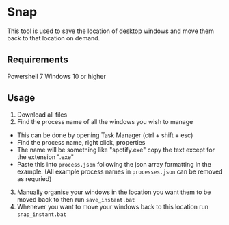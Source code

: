 # Snap

This tool is used to save the location of desktop windows and move them back to that location on demand.

## Requirements
Powershell 7
Windows 10 or higher

## Usage
1. Download all files
2. Find the process name of all the windows you wish to manage
- This can be done by opening Task Manager (ctrl + shift + esc)
- Find the process name, right click, properties
- The name will be something like "spotify.exe" copy the text except for the extension ".exe"
- Paste this into `process.json` following the json array formatting in the example.
(All example process names in `processes.json` can be removed as requried)
3. Manually organise your windows in the location you want them to be moved back to then run `save_instant.bat`
5. Whenever you want to move your windows back to this location run `snap_instant.bat`
